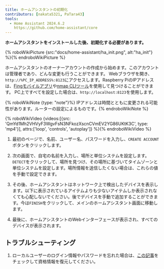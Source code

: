 ```yaml
---
title: ホームアシスタントの初期化
contributors: [nakata5321, PaTara43]
tools:
  - Home Assistant 2024.6.2
    https://github.com/home-assistant/core
---
```


**ホームアシスタントをインストールした後、初期化する必要があります。**

{% roboWikiPicture {src:"docs/home-assistant/ha_init.png", alt:"ha_init"} %}{% endroboWikiPicture %}

ホームアシスタントのオーナーアカウントの作成から始めます。このアカウントは管理者であり、どんな変更も行うことができます。
Webブラウザを開き、`http://%PC_IP_ADDRESS%:8123`にアクセスします。Raspberry PiのIPアドレスは、[Fingモバイルアプリ](https://www.fing.com/products)や[nmap CLIツール](https://vitux.com/find-devices-connected-to-your-network-with-nmap/)を使用して見つけることができます。
PC上ですべてを設定した場合は、`http://localhost:8123`を使用します。

{% roboWikiNote {type: "note"}%} IPアドレスは時間とともに変更される可能性があります。ルーターの設定によるものです。{% endroboWikiNote %}

{% roboWikiVideo {videos:[{src: 'QmYd1Mh2VHVyF3WgvFsN3NFkozXscnCVmEV2YG86UKtK3C', type: 'mp4'}], attrs:['loop', 'controls', 'autoplay']} %}{% endroboWikiVideo %}

1. 最初のページで、名前、ユーザー名、パスワードを入力し、`CREATE ACCOUNT`ボタンをクリックします。

2. 次の画面で、自宅の名前を入力し、場所と単位システムを設定します。`DETECT`をクリックして、場所を見つけ、その場所に基づいてタイムゾーンと単位システムを設定します。場所情報を送信したくない場合は、これらの値を手動で設定できます。

3. その後、ホームアシスタントはネットワーク上で検出したデバイスを表示します。以下に表示されているアイテムよりも少ないアイテムしか表示されなくても心配しないでください。後でデバイスを手動で追加することができます。今は`FINISH`をクリックして、メインのホームアシスタント画面に移動します。

4. 最後に、ホームアシスタントのWebインターフェースが表示され、すべてのデバイスが表示されます。


## トラブルシューティング

1. ローカルユーザーのログイン情報やパスワードを忘れた場合は、[この記事](https://www.home-assistant.io/docs/locked_out/)をチェックして資格情報を復元してください。